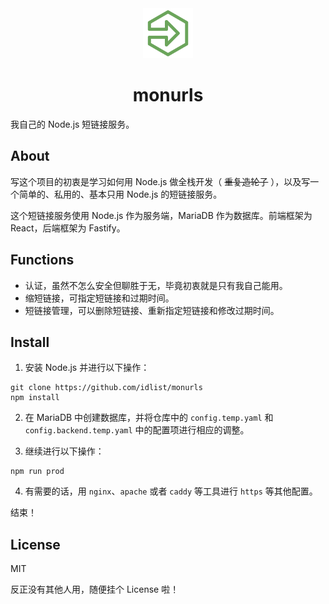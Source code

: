 <div align="center">
  <img width="80" src="./frontend/src/assets/monurls_icon.png" alt="logo" />

  # monurls

</div>

我自己的 Node.js 短链接服务。

## About

写这个项目的初衷是学习如何用 Node.js 做全栈开发（ ~~重复造轮子~~ ），以及写一个简单的、私用的、基本只用 Node.js 的短链接服务。

这个短链接服务使用 Node.js 作为服务端，MariaDB 作为数据库。前端框架为 React，后端框架为 Fastify。

## Functions

- 认证，虽然不怎么安全但聊胜于无，毕竟初衷就是只有我自己能用。
- 缩短链接，可指定短链接和过期时间。
- 短链接管理，可以删除短链接、重新指定短链接和修改过期时间。

## Install

1. 安装 Node.js 并进行以下操作：

```shell
git clone https://github.com/idlist/monurls
npm install
```

2. 在 MariaDB 中创建数据库，并将仓库中的 `config.temp.yaml` 和 `config.backend.temp.yaml` 中的配置项进行相应的调整。

3. 继续进行以下操作：

```shell
npm run prod
```

4. 有需要的话，用 `nginx`、`apache` 或者 `caddy` 等工具进行 `https` 等其他配置。

结束！

## License

MIT

反正没有其他人用，随便挂个 License 啦！